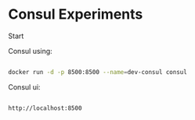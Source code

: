 # Consul Experiments

Start 

Consul using:


```sh

docker run -d -p 8500:8500 --name=dev-consul consul

```


Consul ui:


```sh

http://localhost:8500

```
